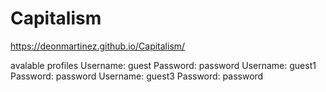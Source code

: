 # Capitalism

https://deonmartinez.github.io/Capitalism/

avalable profiles 
Username: guest Password: password
Username: guest1 Password: password
Username: guest3 Password: password
